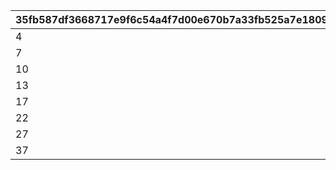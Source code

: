 |35fb587df3668717e9f6c54a4f7d00e670b7a33fb525a7e1809c5f53c56aae30|1ec3842b585937125ecf6cfb763b7d4d133c5000433d3e4a664acdeaeb14ebed|5bfc9decf84bd8f8804e206be0dac1e26dccf64b79d1d59b33180e1d33a07de4|309e6fc72e7bc87213c1cc4329608130f1aae52eed42ab37e79d3ffd2078fd12|4261efe11d05ab0e177c13f41b9dcb22d8d4610ff334f35791118f06130f4589|
| --- | --- | --- | --- | --- |
|4|2|1|300|3|
|7|5|2|600|6|
|10|8|3|1000|9|
|13|11|4|1500|12|
|17|15|5|2000|16|
|22|20|6|4000|21|
|27|25|7|5000|26|
|37|35|8|6000|36|